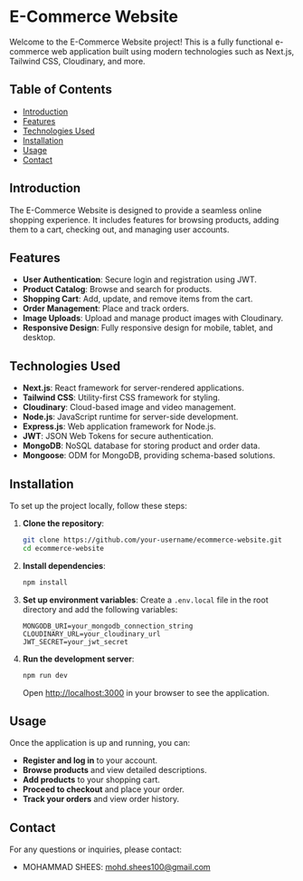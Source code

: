 # E-Commerce Website

Welcome to the E-Commerce Website project! This is a fully functional e-commerce web application built using modern technologies such as Next.js, Tailwind CSS, Cloudinary, and more.

## Table of Contents

- [Introduction](#introduction)
- [Features](#features)
- [Technologies Used](#technologies-used)
- [Installation](#installation)
- [Usage](#usage)
- [Contact](#contact)

## Introduction

The E-Commerce Website is designed to provide a seamless online shopping experience. It includes features for browsing products, adding them to a cart, checking out, and managing user accounts.

## Features

- **User Authentication**: Secure login and registration using JWT.
- **Product Catalog**: Browse and search for products.
- **Shopping Cart**: Add, update, and remove items from the cart.
- **Order Management**: Place and track orders.
- **Image Uploads**: Upload and manage product images with Cloudinary.
- **Responsive Design**: Fully responsive design for mobile, tablet, and desktop.

## Technologies Used

- **Next.js**: React framework for server-rendered applications.
- **Tailwind CSS**: Utility-first CSS framework for styling.
- **Cloudinary**: Cloud-based image and video management.
- **Node.js**: JavaScript runtime for server-side development.
- **Express.js**: Web application framework for Node.js.
- **JWT**: JSON Web Tokens for secure authentication.
- **MongoDB**: NoSQL database for storing product and order data.
- **Mongoose**: ODM for MongoDB, providing schema-based solutions.

## Installation

To set up the project locally, follow these steps:

1. **Clone the repository**:
    ```bash
    git clone https://github.com/your-username/ecommerce-website.git
    cd ecommerce-website
    ```

2. **Install dependencies**:
    ```bash
    npm install
    ```

3. **Set up environment variables**:
    Create a `.env.local` file in the root directory and add the following variables:
    ```plaintext
    MONGODB_URI=your_mongodb_connection_string
    CLOUDINARY_URL=your_cloudinary_url
    JWT_SECRET=your_jwt_secret
    ```

4. **Run the development server**:
    ```bash
    npm run dev
    ```
    Open [http://localhost:3000](http://localhost:3000) in your browser to see the application.

## Usage

Once the application is up and running, you can:

- **Register and log in** to your account.
- **Browse products** and view detailed descriptions.
- **Add products** to your shopping cart.
- **Proceed to checkout** and place your order.
- **Track your orders** and view order history.

## Contact

For any questions or inquiries, please contact:

- MOHAMMAD SHEES: [mohd.shees100@gmail.com](mailto:mohd.shees100@gmail.com)
